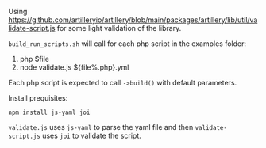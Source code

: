 Using https://github.com/artilleryio/artillery/blob/main/packages/artillery/lib/util/validate-script.js for some light validation of the library.

`build_run_scripts.sh` will call for each php script in the examples folder:
1. php $file
2. node validate.js ${file%.php}.yml

Each php script is expected to call `->build()` with default parameters.

Install prequisites:
```
npm install js-yaml joi
```

`validate.js` uses `js-yaml` to parse the yaml file and then `validate-script.js` uses `joi` to validate the script.